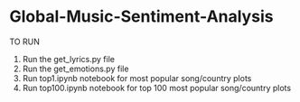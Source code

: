 # Global-Music-Sentiment-Analysis

TO RUN 
1. Run the get_lyrics.py file
2. Run the get_emotions.py file
3. Run top1.ipynb notebook for most popular song/country plots
4. Run top100.ipynb notebook for top 100 most popular song/country plots
